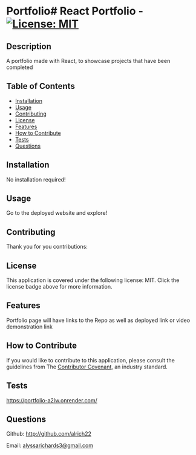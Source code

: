 # Portfolio# React Portfolio - [![License: MIT](https://img.shields.io/badge/License-MIT-yellow.svg)](https://opensource.org/license/MIT)
## Description

A portfolio made with React, to showcase projects that have been completed

## Table of Contents 

- [Installation](#installation)
- [Usage](#usage)
- [Contributing](#contributing)
- [License](#license)
- [Features](#features)
- [How to Contribute](#how-to-contribute)
- [Tests](#tests)
- [Questions](#questions)

## Installation

No installation required!

## Usage

Go to the deployed website and explore!

## Contributing

Thank you for you contributions:


## License

This application is covered under the following license: MIT.
Click the license badge above for more information.

## Features

Portfolio page will have links to the Repo as well as deployed link or video demonstration link

## How to Contribute

If you would like to contribute to this application, please consult the guidelines from The [Contributor Covenant](https://www.contributor-covenant.org/), an industry standard.

## Tests

https://portfolio-a2lw.onrender.com/




## Questions

Github: http://github.com/alrich22

Email: alyssarichards3@gmail.com
